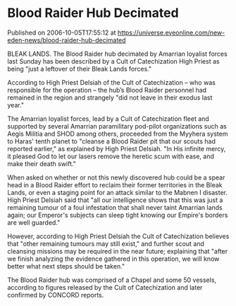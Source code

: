 # Blood Raider Hub Decimated
Published on 2006-10-05T17:55:12 at https://universe.eveonline.com/new-eden-news/blood-raider-hub-decimated

BLEAK LANDS. The Blood Raider hub decimated by Amarrian loyalist forces last Sunday has been described by a Cult of Catechization High Priest as being "just a leftover of their Bleak Lands forces." 

According to High Priest Delsiah of the Cult of Catechization – who was responsible for the operation – the hub’s Blood Raider personnel had remained in the region and strangely "did not leave in their exodus last year." 

The Amarrian loyalist forces, lead by a Cult of Catechization fleet and supported by several Amarrian paramilitary pod-pilot organizations such as Aegis Militia and SHOD among others, proceeded from the Myyhera system to Haras' tenth planet to "cleanse a Blood Raider pit that our scouts had reported earlier," as explained by High Priest Delsiah. "In His infinite mercy, it pleased God to let our lasers remove the heretic scum with ease, and make their death swift." 

When asked on whether or not this newly discovered hub could be a spear head in a Blood Raider effort to reclaim their former territories in the Bleak Lands, or even a staging point for an attack similar to the Mabnen I disaster. High Priest Delsiah said that "all our intelligence shows that this was just a remaining tumour of a foul infestation that shall never taint Amarrian lands again; our Emperor's subjects can sleep tight knowing our Empire's borders are well guarded." 

However, according to High Priest Delsiah the Cult of Catechization believes that "other remaining tumours may still exist," and further scout and cleansing missions may be required in the near future; explaining that "after we finish analyzing the evidence gathered in this operation, we will know better what next steps should be taken." 

The Blood Raider hub was comprised of a Chapel and some 50 vessels, according to figures released by the Cult of Catechization and later confirmed by CONCORD reports.
